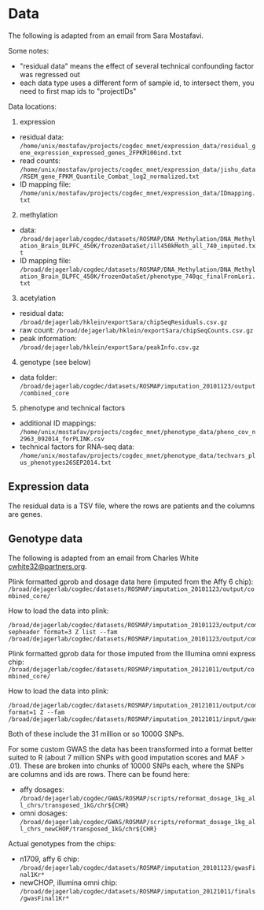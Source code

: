 Data
====

The following is adapted from an email from Sara Mostafavi.

Some notes:

- "residual data" means the effect of several technical confounding factor was
  regressed out
- each data type uses a different form of sample id, to intersect them, you
  need to first map ids to "projectIDs"

Data locations:

1. expression
  - residual data: `/home/unix/mostafav/projects/cogdec_mnet/expression_data/residual_gene_expression_expressed_genes_2FPKM100ind.txt`
  - read counts: `/home/unix/mostafav/projects/cogdec_mnet/expression_data/jishu_data/RSEM_gene_FPKM_Quantile_Combat_log2_normalized.txt`
  - ID mapping file: `/home/unix/mostafav/projects/cogdec_mnet/expression_data/IDmapping.txt`
2. methylation
  - data: `/broad/dejagerlab/cogdec/datasets/ROSMAP/DNA_Methylation/DNA_Methylation_Brain_DLPFC_450K/frozenDataSet/ill450kMeth_all_740_imputed.txt`
  - ID mapping file: `/broad/dejagerlab/cogdec/datasets/ROSMAP/DNA_Methylation/DNA_Methylation_Brain_DLPFC_450K/frozenDataSet/phenotype_740qc_finalFromLori.txt`
3. acetylation
  - residual data: `/broad/dejagerlab/hklein/exportSara/chipSeqResiduals.csv.gz`
  - raw count: `/broad/dejagerlab/hklein/exportSara/chipSeqCounts.csv.gz`
  - peak information: `/broad/dejagerlab/hklein/exportSara/peakInfo.csv.gz`
4. genotype (see below)
  - data folder: `/broad/dejagerlab/cogdec/datasets/ROSMAP/imputation_20101123/output/combined_core`
5. phenotype and technical factors
  - additional ID mappings: `/home/unix/mostafav/projects/cogdec_mnet/phenotype_data/pheno_cov_n2963_092014_forPLINK.csv`
  - technical factors for RNA-seq data: `/home/unix/mostafav/projects/cogdec_mnet/phenotype_data/techvars_plus_phenotypes26SEP2014.txt`

Expression data
---------------

The residual data is a TSV file, where the rows are patients and the columns are genes. 

Genotype data
-------------

The following is adapted from an email from Charles White
<cwhite32@partners.org>.

Plink formatted gprob and dosage data here (imputed from the Affy 6 chip): `/broad/dejagerlab/cogdec/datasets/ROSMAP/imputation_20101123/output/combined_core/`

How to load the data into plink:
```
/broad/dejagerlab/cogdec/datasets/ROSMAP/imputation_20101123/output/combined_core/chr$i.list sepheader format=3 Z list --fam /broad/dejagerlab/cogdec/datasets/ROSMAP/imputation_20101123/output/combined_core/inputALL.fam
```

Plink formatted gprob data for those imputed from the Illumina omni express chip: `/broad/dejagerlab/cogdec/datasets/ROSMAP/imputation_20121011/output/combined_core/`

How to load the data into plink:
```
/broad/dejagerlab/cogdec/datasets/ROSMAP/imputation_20121011/output/combined_core/chr$i.dosage.1.gz format=1 Z --fam /broad/dejagerlab/cogdec/datasets/ROSMAP/imputation_20121011/input/gwasFinal1Kr_1_chr$i.fam
```

Both of these include the 31 million or so 1000G SNPs.

For some custom GWAS the data has been transformed into a format better suited
to R (about 7 million SNPs with good imputation scores and MAF > .01). These
are broken into chunks of 10000 SNPs each, where the SNPs are columns and ids
are rows. There can be found here:

- affy dosages: `/broad/dejagerlab/cogdec/GWAS/ROSMAP/scripts/reformat_dosage_1kg_all_chrs/transposed_1kG/chr${CHR}`
- omni dosages: `/broad/dejagerlab/cogdec/GWAS/ROSMAP/scripts/reformat_dosage_1kg_all_chrs_newCHOP/transposed_1kG/chr${CHR}`

Actual genotypes from the chips:

- n1709, affy 6 chip: `/broad/dejagerlab/cogdec/datasets/ROSMAP/imputation_20101123/gwasFinal1Kr*`
- newCHOP, illumina omni chip: `/broad/dejagerlab/cogdec/datasets/ROSMAP/imputation_20121011/finals/gwasFinal1Kr*`
